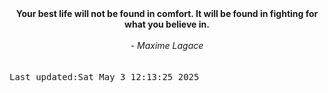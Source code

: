 
<div align="center"><b><span>Your best life will not be found in comfort. It will be found in fighting for what you believe in.</span></b><br><br><i> - Maxime Lagace</i></div>
<br><br><kbd>Last updated:Sat May  3 12:13:25 2025</kbd>